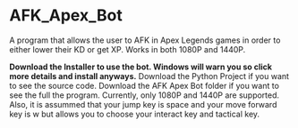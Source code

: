 # AFK_Apex_Bot
A program that allows the user to AFK in Apex Legends games in order to either lower their KD or get XP. Works in both 1080P and 1440P.

**Download the Installer to use the bot. Windows will warn you so click more details and install anyways.** Download the Python Project if you want to see the source code. Download the AFK Apex Bot folder if you want to see the full the program. Currently, only 1080P and 1440P are supported. Also, it is assummed that your jump key is space and your move forward key is w but allows you to choose your interact key and tactical key.
